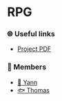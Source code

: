 # RPG
### 🌐 Useful links
- [Project PDF](https://intra.epitech.eu/module/2022/B-MUL-200/NAN-2-1/acti-591823/project/file/B-MUL-200_my_rpg.pdf)
### 👥 Members
- [🐇 Yann](https://github.com/Muvyr)
- [🐟 Thomas](https://github.com/ThomasQUINTIN)
